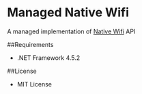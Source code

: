 ﻿Managed Native Wifi
===================

A managed implementation of [Native Wifi][1] API

##Requirements

 * .NET Framework 4.5.2

##License

 - MIT License

[1]: https://msdn.microsoft.com/en-us/library/windows/desktop/ms706556.aspx
